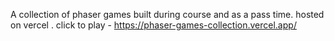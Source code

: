 A collection of phaser games built during course and as a pass time.
hosted on vercel .
click to play - https://phaser-games-collection.vercel.app/
